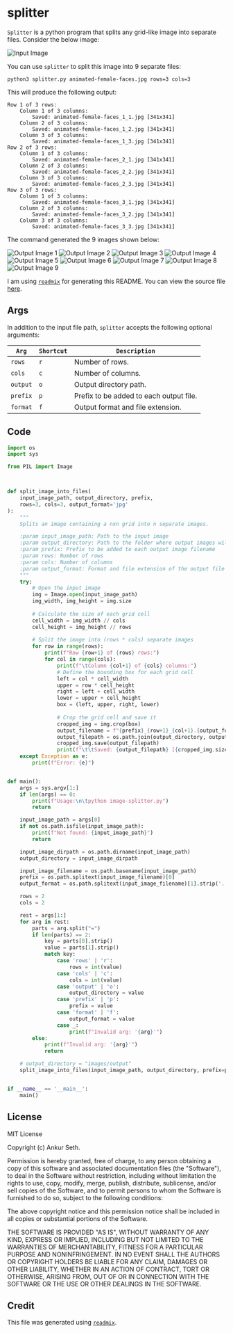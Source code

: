 
# splitter
`Splitter` is a python program that splits any grid-like image into separate files.
Consider the below image:

![Input Image](animated-female-faces.jpg)

You can use `splitter` to split this image into 9 separate files:
```
python3 splitter.py animated-female-faces.jpg rows=3 cols=3
```

This will produce the following output:
```
Row 1 of 3 rows:
	Column 1 of 3 columns:
		Saved: animated-female-faces_1_1.jpg [341x341]
	Column 2 of 3 columns:
		Saved: animated-female-faces_1_2.jpg [341x341]
	Column 3 of 3 columns:
		Saved: animated-female-faces_1_3.jpg [341x341]
Row 2 of 3 rows:
	Column 1 of 3 columns:
		Saved: animated-female-faces_2_1.jpg [341x341]
	Column 2 of 3 columns:
		Saved: animated-female-faces_2_2.jpg [341x341]
	Column 3 of 3 columns:
		Saved: animated-female-faces_2_3.jpg [341x341]
Row 3 of 3 rows:
	Column 1 of 3 columns:
		Saved: animated-female-faces_3_1.jpg [341x341]
	Column 2 of 3 columns:
		Saved: animated-female-faces_3_2.jpg [341x341]
	Column 3 of 3 columns:
		Saved: animated-female-faces_3_3.jpg [341x341]

```

The command generated the 9 images shown below:

![Output Image 1](output/animated-female-faces_1_1.jpg)
![Output Image 2](output/animated-female-faces_1_2.jpg)
![Output Image 3](output/animated-female-faces_1_3.jpg)
![Output Image 4](output/animated-female-faces_2_1.jpg)
![Output Image 5](output/animated-female-faces_2_2.jpg)
![Output Image 6](output/animated-female-faces_2_3.jpg)
![Output Image 7](output/animated-female-faces_3_1.jpg)
![Output Image 8](output/animated-female-faces_3_2.jpg)
![Output Image 9](output/animated-female-faces_3_3.jpg)


I am using [`readmix`](https://github.com/iaseth/readmix) for generating this README.
You can view the source file [here](https://github.com/iaseth/splitter/blob/master/README.md.rx).


## Args
In addition to the input file path, `splitter` accepts the following optional arguments:

| `Arg`    | `Shortcut` | `Description` |
| -------- | ---- | ------------------- |
| `rows`   | `r`  | Number of rows.                         |
| `cols`   | `c`  | Number of columns.                      |
| `output` | `o`  | Output directory path.                  |
| `prefix` | `p`  | Prefix to be added to each output file. |
| `format` | `f`  | Output format and file extension.       |


## Code
```py
import os
import sys

from PIL import Image



def split_image_into_files(
	input_image_path, output_directory, prefix,
	rows=3, cols=3, output_format='jpg'
):
	"""
	Splits an image containing a nxn grid into n separate images.

	:param input_image_path: Path to the input image
	:param output_directory: Path to the folder where output images will be saved
	:param prefix: Prefix to be added to each output image filename
	:param rows: Number of rows
	:param cols: Number of columns
	:param output_format: Format and file extension of the output file
	"""
	try:
		# Open the input image
		img = Image.open(input_image_path)
		img_width, img_height = img.size
		
		# Calculate the size of each grid cell
		cell_width = img_width // cols
		cell_height = img_height // rows
		
		# Split the image into (rows * cols) separate images
		for row in range(rows):
			print(f"Row {row+1} of {rows} rows:")
			for col in range(cols):
				print(f"\tColumn {col+1} of {cols} columns:")
				# Define the bounding box for each grid cell
				left = col * cell_width
				upper = row * cell_height
				right = left + cell_width
				lower = upper + cell_height
				box = (left, upper, right, lower)
				
				# Crop the grid cell and save it
				cropped_img = img.crop(box)
				output_filename = f"{prefix}_{row+1}_{col+1}.{output_format}"
				output_filepath = os.path.join(output_directory, output_filename)
				cropped_img.save(output_filepath)
				print(f"\t\tSaved: {output_filepath} [{cropped_img.size[0]}x{cropped_img.size[1]}]")
	except Exception as e:
		print(f"Error: {e}")


def main():
	args = sys.argv[1:]
	if len(args) == 0:
		print(f"Usage:\n\tpython image-splitter.py")
		return

	input_image_path = args[0]
	if not os.path.isfile(input_image_path):
		print(f"Not found: {input_image_path}")
		return

	input_image_dirpath = os.path.dirname(input_image_path)
	output_directory = input_image_dirpath

	input_image_filename = os.path.basename(input_image_path)
	prefix = os.path.splitext(input_image_filename)[0]
	output_format = os.path.splitext(input_image_filename)[1].strip('.')

	rows = 2
	cols = 2

	rest = args[1:]
	for arg in rest:
		parts = arg.split("=")
		if len(parts) == 2:
			key = parts[0].strip()
			value = parts[1].strip()
			match key:
				case 'rows' | 'r':
					rows = int(value)
				case 'cols' | 'c':
					cols = int(value)
				case 'output' | 'o':
					output_directory = value
				case 'prefix' | 'p':
					prefix = value
				case 'format' | 'f':
					output_format = value
				case _:
					print(f"Invalid arg: '{arg}'")
		else:
			print(f"Invalid arg: '{arg}'")
			return

	# output_directory = "images/output"
	split_image_into_files(input_image_path, output_directory, prefix=prefix, rows=rows, cols=cols, output_format=output_format)


if __name__ == '__main__':
	main()

```


## License
MIT License

Copyright (c) Ankur Seth.

Permission is hereby granted, free of charge, to any person obtaining a copy
of this software and associated documentation files (the "Software"), to deal
in the Software without restriction, including without limitation the rights
to use, copy, modify, merge, publish, distribute, sublicense, and/or sell
copies of the Software, and to permit persons to whom the Software is
furnished to do so, subject to the following conditions:

The above copyright notice and this permission notice shall be included in all
copies or substantial portions of the Software.

THE SOFTWARE IS PROVIDED "AS IS", WITHOUT WARRANTY OF ANY KIND, EXPRESS OR
IMPLIED, INCLUDING BUT NOT LIMITED TO THE WARRANTIES OF MERCHANTABILITY,
FITNESS FOR A PARTICULAR PURPOSE AND NONINFRINGEMENT. IN NO EVENT SHALL THE
AUTHORS OR COPYRIGHT HOLDERS BE LIABLE FOR ANY CLAIM, DAMAGES OR OTHER
LIABILITY, WHETHER IN AN ACTION OF CONTRACT, TORT OR OTHERWISE, ARISING FROM,
OUT OF OR IN CONNECTION WITH THE SOFTWARE OR THE USE OR OTHER DEALINGS IN THE
SOFTWARE.


## Credit

This file was generated using [`readmix`](https://github.com/iaseth/readmix).


